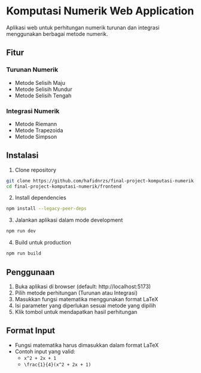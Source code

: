 # Komputasi Numerik Web Application

Aplikasi web untuk perhitungan numerik turunan dan integrasi menggunakan berbagai metode numerik.

## Fitur

### Turunan Numerik

- Metode Selisih Maju
- Metode Selisih Mundur
- Metode Selisih Tengah

### Integrasi Numerik

- Metode Riemann
- Metode Trapezoida
- Metode Simpson

## Instalasi

1. Clone repository

```bash
git clone https://github.com/hafidnrzs/final-project-komputasi-numerik.git
cd final-project-komputasi-numerik/frontend
```

2. Install dependencies

```bash
npm install --legacy-peer-deps
```

3. Jalankan aplikasi dalam mode development

```bash
npm run dev
```

4. Build untuk production

```bash
npm run build
```

## Penggunaan

1. Buka aplikasi di browser (default: http://localhost:5173)
2. Pilih metode perhitungan (Turunan atau Integrasi)
3. Masukkan fungsi matematika menggunakan format LaTeX
4. Isi parameter yang diperlukan sesuai metode yang dipilih
5. Klik tombol untuk mendapatkan hasil perhitungan

## Format Input

- Fungsi matematika harus dimasukkan dalam format LaTeX
- Contoh input yang valid:
  - `x^2 + 2x + 1`
  - `\frac{1}{4}(x^2 + 2x + 1)`
